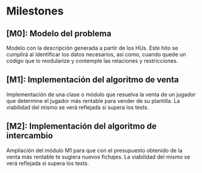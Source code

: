 # Milestones
## [M0]: Modelo del problema

Modelo con la descripción generada a partir de los HUs. Este hito se cumplirá al identificar los datos necesarios, asi como, cuando quede un código que lo modularize y contemple las relaciones y restricciones.

## [M1]: Implementación del algoritmo de venta
Implementación de una clase o módulo que resuelva la venta de un jugador que determine el jugador más rentable para vender de su plantilla. La viabilidad del mismo se verá reflejada si supera los tests.

## [M2]: Implementación del algoritmo de intercambio
Ampliación del módulo M1 para que con el presupuesto obtenido de la venta más rentable te sugiera nuevos fichajes. La viabilidad del mismo se verá reflejada si supera los tests.